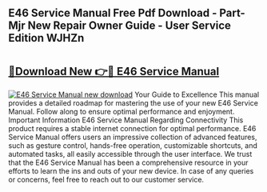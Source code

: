 ## E46 Service Manual Free Pdf Download - Part-Mjr New Repair Owner Guide - User Service Edition WJHZn

# <h2><a href="http://bc29157.oget.top/?id=E46+Service+Manual">🔗Download New 👉🔴 E46 Service Manual</a></h2>

[![E46 Service Manual new download](https://i.imgur.com/5g1atiW.png)](http://bc29157.oget.top/?id=E46+Service+Manual)
Your Guide to Excellence This manual provides a detailed roadmap for mastering the use of your new E46 Service Manual. Follow along to ensure optimal performance and enjoyment. Important Information E46 Service Manual Regarding Connectivity This product requires a stable internet connection for optimal performance. E46 Service Manual offers users an impressive collection of advanced features, such as gesture control, hands-free operation, customizable shortcuts, and automated tasks, all easily accessible through the user interface. We trust that the E46 Service Manual has been a comprehensive resource in your efforts to learn the ins and outs of your new device. In case of any queries or concerns, feel free to reach out to our customer service.
